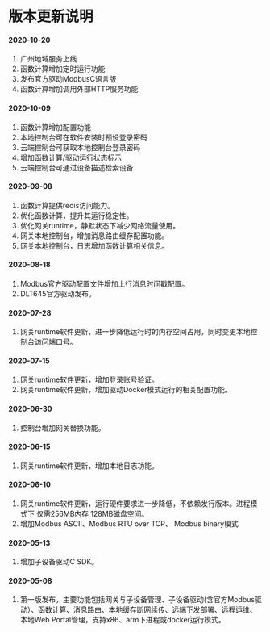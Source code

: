 # 版本更新说明

#### 2020-10-20

1. 广州地域服务上线
2. 函数计算增加定时运行功能
3. 发布官方驱动ModbusC语言版
4. 函数计算增加调用外部HTTP服务功能

#### 2020-10-09

1. 函数计算增加配置功能
2. 本地控制台可在软件安装时预设登录密码
3. 云端控制台可获取本地控制台登录密码
4. 增加函数计算/驱动运行状态标示
5. 云端控制台可通过设备描述检索设备

#### 2020-09-08

1. 函数计算提供redis访问能力。
2. 优化函数计算，提升其运行稳定性。
3. 优化网关runtime，静默状态下减少网络流量使用。
4. 网关本地控制台，增加消息路由缓存配置功能。
5. 网关本地控制台，日志增加函数计算相关信息。

#### 2020-08-18

1. Modbus官方驱动配置文件增加上行消息时间戳配置。
2. DLT645官方驱动发布。

#### 2020-07-28

1. 网关runtime软件更新，进一步降低运行时的内存空间占用，同时变更本地控制台访问端口号。

#### 2020-07-15

1. 网关runtime软件更新，增加登录账号验证。
2. 网关runtime软件更新，增加驱动Docker模式运行的相关配置功能。

#### 2020-06-30

1. 控制台增加网关替换功能。

#### 2020-06-15

1. 网关runtime软件更新，增加本地日志功能。

#### 2020-06-10

1. 网关runtime软件更新，运行硬件要求进一步降低，不依赖发行版本。进程模式下 仅需256MB内存 128MB磁盘空间。
2. 增加Modbus ASCII、Modbus RTU over TCP、 Modbus binary模式

#### 2020-05-13

1. 增加子设备驱动C SDK。


#### 2020-05-08

1. 第一版发布，主要功能包括网关与子设备管理、子设备驱动(含官方Modbus驱动）、函数计算、消息路由、本地缓存断网续传、远端下发部署、远程运维、本地Web Portal管理，支持x86、arm下进程或docker运行模式。

